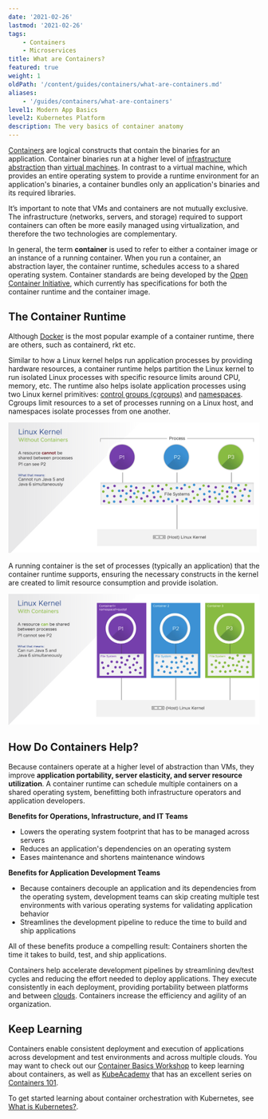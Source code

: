```yaml
---
date: '2021-02-26'
lastmod: '2021-02-26'
tags:
    - Containers
    - Microservices
title: What are Containers?
featured: true
weight: 1
oldPath: '/content/guides/containers/what-are-containers.md'
aliases:
    - '/guides/containers/what-are-containers'
level1: Modern App Basics
level2: Kubernetes Platform
description: The very basics of container anatomy
---
```


[Containers](https://tanzu.vmware.com/containers) are logical constructs that contain the binaries for an application. Container binaries run at a higher level of [infrastructure abstraction](https://tanzu.vmware.com/cloud-native) than [virtual machines](https://tanzu.vmware.com/content/analyst-reports/the-synergies-between-containers-and-virtual-machines). In contrast to a virtual machine, which provides an entire operating system to provide a runtime environment for an application's binaries, a container bundles only an application's binaries and its required libraries.

It’s important to note that VMs and containers are not mutually exclusive. The infrastructure (networks, servers, and storage) required to support containers can often be more easily managed using virtualization, and therefore the two technologies are complementary.

In general, the term **container** is used to refer to either a container image or an instance of a running container. When you run a container, an abstraction layer, the container runtime, schedules access to a shared operating system. Container standards are being developed by the [Open Container Initiative](https://opencontainers.org/), which currently has specifications for both the container runtime and the container image.

## The Container Runtime

Although [Docker](https://docs.docker.com/get-started/overview/) is the most popular example of a container runtime, there are others, such as containerd, rkt etc.

Similar to how a Linux kernel helps run application processes by providing hardware resources, a container runtime helps partition the Linux kernel to run isolated Linux processes with specific resource limits around CPU, memory, etc. The runtime also helps isolate application processes using two Linux kernel primitives: [control groups \(cgroups\)](https://man7.org/linux/man-pages/man7/cgroups.7.html) and [namespaces](https://man7.org/linux/man-pages/man7/namespaces.7.html). Cgroups limit resources to a set of processes running on a Linux host, and namespaces isolate processes from one another.

![Linux Kernel Without Containers](images/linux-kernel-without-containers.png)

A running container is the set of processes (typically an application) that the container runtime supports, ensuring the necessary constructs in the kernel are created to limit resource consumption and provide isolation.

![Linux Kernel With Containers](images/linux-kernel-with-containers.png)

## How Do Containers Help?

Because containers operate at a higher level of abstraction than VMs, they improve **application portability, server elasticity, and server resource utilization**. A container runtime can schedule multiple containers on a shared operating system, benefitting both infrastructure operators and application developers.

**Benefits for Operations, Infrastructure, and IT Teams**

-   Lowers the operating system footprint that has to be managed across servers
-   Reduces an application's dependencies on an operating system
-   Eases maintenance and shortens maintenance windows

**Benefits for Application Development Teams**

-   Because containers decouple an application and its dependencies from the operating system, development teams can skip creating multiple test environments with various operating systems for validating application behavior
-   Streamlines the development pipeline to reduce the time to build and ship applications

All of these benefits produce a compelling result: Containers shorten the time it takes to build, test, and ship applications.

Containers help accelerate development pipelines by streamlining dev/test cycles and reducing the effort needed to deploy applications. They execute consistently in each deployment, providing portability between platforms and between [clouds](https://www.vmware.com/topics/glossary/content/cloud.html). Containers increase the efficiency and agility of an organization.

## Keep Learning

Containers enable consistent deployment and execution of applications across development and test environments and across multiple clouds. You may want to check out our [Container Basics Workshop](/workshops/lab-container-basics/) to keep learning about containers, as well as [KubeAcademy](https://kube.academy) that has an excellent series on [Containers 101](https://kube.academy/courses/containers-101).

To get started learning about container orchestration with Kubernetes, see [What is Kubernetes?](/guides/kubernetes/what-is-kubernetes).
